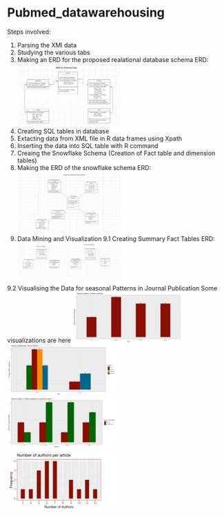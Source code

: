 # Pubmed_datawarehousing
Steps involved:
1. Parsing the XMl data 
2. Studying the various tabs
3. Making an ERD for the proposed realational database schema
    ERD:
    <img src="https://github.com/sharmasapna/Pubmed_datawarehousing/blob/main/images/Relational_database_ERD.png" width= 50% height= 50%>
4. Creating SQL tables in database
5. Extacting data from XML file in R data frames using Xpath
6. Inserting the data into SQL table with R command
7. Creaing the Snowflake Schema (Creation of Fact table and dimension tables)
8. Making the ERD of the snowflake schema
   ERD:
   <img src="https://github.com/sharmasapna/Pubmed_datawarehousing/blob/main/images/Snow_Flake_ERD.png" width= 50% height= 50%>
9. Data Mining and Visualization
  9.1 Creating Summary Fact Tables
      ERD:
      <img src="https://github.com/sharmasapna/Pubmed_datawarehousing/blob/main/images/Summary_ERD.png" width= 50% height= 50%>

  9.2 Visualising the Data for seasonal Patterns in Journal Publication
Some visualizations are here
<img src="https://github.com/sharmasapna/Pubmed_datawarehousing/blob/main/images/image1.png" width= 50% height= 50%>
<img src="https://github.com/sharmasapna/Pubmed_datawarehousing/blob/main/images/image2.png" width= 50% height= 50%>
<img src="https://github.com/sharmasapna/Pubmed_datawarehousing/blob/main/images/image3.png" width= 50% height= 50%>
<img src="https://github.com/sharmasapna/Pubmed_datawarehousing/blob/main/images/image4.png" width= 50% height= 50%>
